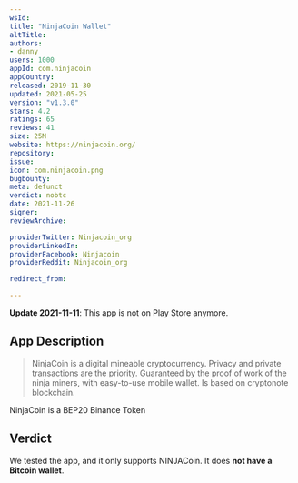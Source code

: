 ```yaml
---
wsId: 
title: "NinjaCoin Wallet"
altTitle: 
authors:
- danny
users: 1000
appId: com.ninjacoin
appCountry: 
released: 2019-11-30
updated: 2021-05-25
version: "v1.3.0"
stars: 4.2
ratings: 65
reviews: 41
size: 25M
website: https://ninjacoin.org/
repository: 
issue: 
icon: com.ninjacoin.png
bugbounty: 
meta: defunct
verdict: nobtc
date: 2021-11-26
signer: 
reviewArchive:

providerTwitter: Ninjacoin_org
providerLinkedIn: 
providerFacebook: Ninjacoin
providerReddit: Ninjacoin_org

redirect_from:

---
```


**Update 2021-11-11**: This app is not on Play Store anymore.

## App Description

> NinjaCoin is a digital mineable cryptocurrency. Privacy and private transactions are the priority. Guaranteed by the proof of work of the ninja miners, with easy-to-use mobile wallet. Is based on cryptonote blockchain.

NinjaCoin is a BEP20 Binance Token

## Verdict

We tested the app, and it only supports NINJACoin. It does **not have a Bitcoin wallet**.
